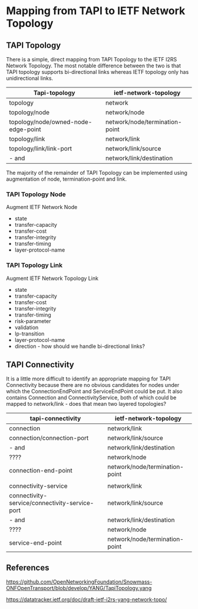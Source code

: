 # Mapping from TAPI to IETF Network Topology

## TAPI Topology

There is a simple, direct mapping from TAPI Topology to the IETF I2RS Network Topology. The most
notable difference between the two is that TAPI topology supports bi-directional links whereas
IETF topology only has unidirectional links.

| Tapi-topology                       | ietf-network-topology          |
| -------------                       | ------------                   |
| topology                            | network                        |
| topology/node                       | network/node                   |
| topology/node/owned-node-edge-point | network/node/termination-point |
| topology/link                       | network/link                   |
| topology/link/link-port             | network/link/source            |
| - and                               | network/link/destination       |

The majority of the remainder of TAPI Topology can be implemented using augmentation of node, termination-point and link.

### TAPI Topology Node

Augment IETF Network Node

* state
* transfer-capacity
* transfer-cost
* transfer-integrity
* transfer-timing
* layer-protocol-name

### TAPI Topology Link

Augment IETF Network Topology Link

* state
* transfer-capacity
* transfer-cost
* transfer-integrity
* transfer-timing
* risk-parameter
* validation
* lp-transition
* layer-protocol-name
* direction - how should we handle bi-directional links?

## TAPI Connectivity

It is a little more difficult to identify an appropriate mapping for TAPI Connectivity because
there are no obvious candidates for nodes under which the ConnectionEndPoint and ServiceEndPoint
could be put. It also contains Connection and ConnectivityService, both of which could be mapped
to network/link - does that mean two layered topologies?

| tapi-connectivity                              | ietf-network-topology          |
| -----------------                              | ------------                   |
| connection                                     | network/link                   |
| connection/connection-port                     | network/link/source            |
| - and                                          | network/link/destination       |
| ????                                           | network/node                   |
| connection-end-point                           | network/node/termination-point |
|                                                |                                |
| connectivity-service                           | network/link                   |
| connectivity-service/connectivity-service-port | network/link/source            |
| - and                                          | network/link/destination       |
| ????                                           | network/node                   |
| service-end-point                              | network/node/termination-point |

## References

https://github.com/OpenNetworkingFoundation/Snowmass-ONFOpenTransport/blob/develop/YANG/TapiTopology.yang

https://datatracker.ietf.org/doc/draft-ietf-i2rs-yang-network-topo/

